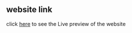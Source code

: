 ## website link
click [here]([https://sumanislam.github.io/background-generator/](https://firebase-auth-exercise.vercel.app/)) to see the Live preview of the website
